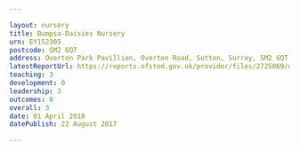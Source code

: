 ```yaml
---

layout: nursery
title: Bumpsa-Daisies Nursery
urn: EY152305
postcode: SM2 6QT
address: Overton Park Pavillion, Overton Road, Sutton, Surrey, SM2 6QT
latestReportUrl: https://reports.ofsted.gov.uk/provider/files/2725069/urn/EY152305.pdf
teaching: 3
development: 0
leadership: 3
outcomes: 0
overall: 3
date: 01 April 2018 
datePublish: 22 August 2017

---
```


